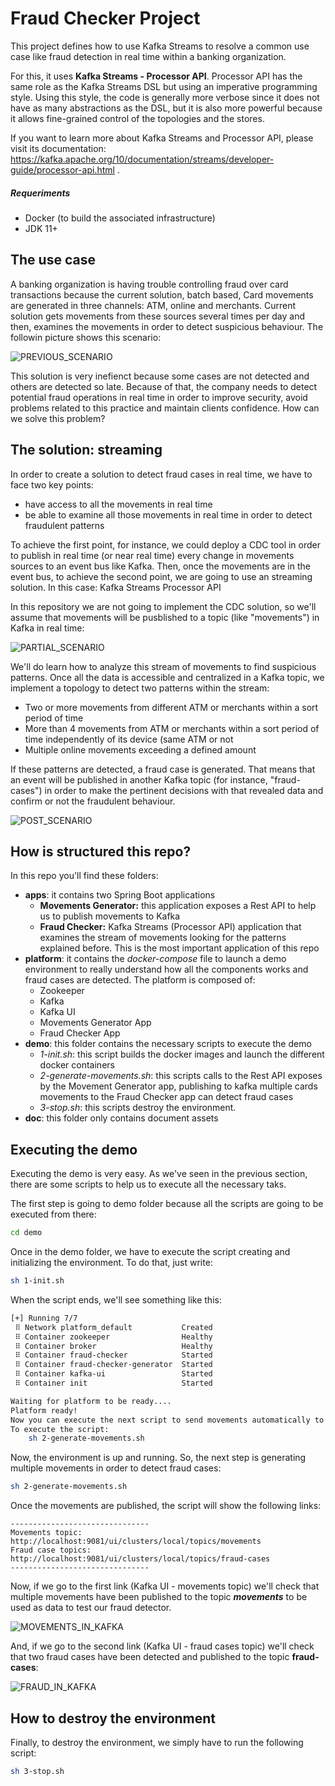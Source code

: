 # Fraud Checker Project

This project defines how to use Kafka Streams to resolve a common use case like fraud detection in real time within a banking organization.

For this, it uses **Kafka Streams - Processor API**. Processor API has the same role as the Kafka Streams DSL but using an imperative programming style. Using this style, the code is generally more verbose since it does not have as many abstractions as the DSL, but it is also more powerful because it allows fine-grained control of the topologies and the stores.

If you want to learn more about Kafka Streams and Processor API, please visit its documentation: https://kafka.apache.org/10/documentation/streams/developer-guide/processor-api.html .

##### Requeriments

- Docker (to build the associated infrastructure)
- JDK 11+

## The use case

A banking organization is having trouble controlling fraud over card transactions because the current solution, batch based, Card movements are generated in three channels: ATM, online and merchants. Current solution gets movements from these sources several times per day and then, examines the movements in order to detect suspicious behaviour. The followin picture shows this scenario:

![PREVIOUS_SCENARIO](doc/scenarios/previous_scenario.png)

This solution is very inefienct because some cases are not detected and others are detected so late. Because of that, the company needs to detect potential fraud operations in real time in order to improve security, avoid problems related to this practice and maintain clients confidence. How can we solve this problem?

## The solution: streaming

In order to create a solution to detect fraud cases in real time, we have to face two key points:

- have access to all the movements in real time
- be able to examine all those movements in real time in order to detect fraudulent patterns

To achieve the first point, for instance, we could deploy a CDC tool in order to publish in real time (or near real time) every change in movements sources to an event bus like Kafka. Then, once the movements are in the event bus, to achieve the second point, we are going to use an streaming solution. In this case: Kafka Streams Processor API

In this repository we are not going to implement the CDC solution, so we'll assume that movements will be pusblished to a topic (like "movements") in Kafka in real time:

![PARTIAL_SCENARIO](doc/scenarios/partial_scenario.png)

We'll do learn how to analyze this stream of movements to find suspicious patterns. Once all the data is accessible and centralized in a Kafka topic, we implement a topology to detect two patterns within the stream:

- Two or more movements from different ATM or merchants within a sort period of time
- More than 4 movements from ATM or merchants within a sort period of time independently of its device (same ATM or not
- Multiple online movements exceeding a defined amount

If these patterns are detected, a fraud case is generated. That means that an event will be published in another Kafka topic (for instance, "fraud-cases") in order to make the pertinent decisions with that revealed data and confirm or not the fraudulent behaviour.

![POST_SCENARIO](doc/scenarios/post_scenario.png)

## How is structured this repo?

In this repo you'll find these folders:

- **apps**: it contains two Spring Boot applications
  - **Movements Generator:** this application exposes a Rest API to help us to publish movements to Kafka
  - **Fraud Checker:** Kafka Streams (Processor API) application that examines the stream of movements looking for the patterns explained before. This is the most important application of this repo
- **platform**: it contains the *docker-compose* file to launch a demo environment to really understand how all the components works and fraud cases are detected. The platform is composed of:
  - Zookeeper
  - Kafka
  - Kafka UI
  - Movements Generator App
  - Fraud Checker App
- **demo**: this folder contains the necessary scripts to execute the demo
  - *1-init.sh*: this script builds the docker images and launch the different docker containers
  - *2-generate-movements.sh*: this scripts calls to the Rest API exposes by the Movement Generator app, publishing to kafka multiple cards movements to the Fraud Checker app can detect fraud cases
  - *3-stop.sh*: this scripts destroy the environment.
- **doc**: this folder only contains document assets

## Executing the demo

Executing the demo is very easy. As we've seen in the previous section, there are some scripts to help us to execute all the necessary taks.

The first step is going to demo folder because all the scripts are going to be executed from there:

```bash
cd demo
```

Once in the demo folder, we have to execute the script creating and initializing the environment. To do that, just write:

```bash
sh 1-init.sh
```

When the script ends, we'll see something like this:

```bash
[+] Running 7/7
 ⠿ Network platform_default           Created                                                                                                                                                                                                                                
 ⠿ Container zookeeper                Healthy                                                                                                
 ⠿ Container broker                   Healthy                                                                                                
 ⠿ Container fraud-checker            Started                                                                                                
 ⠿ Container fraud-checker-generator  Started                                                                                                
 ⠿ Container kafka-ui                 Started                                                                                                
 ⠿ Container init                     Started                                                                                                

Waiting for platform to be ready....
Platform ready!
Now you can execute the next script to send movements automatically to the broker or sending manually
To execute the script:
    sh 2-generate-movements.sh


```

Now, the environment is up and running. So, the next step is generating multiple movements in order to detect fraud cases:

```bash
sh 2-generate-movements.sh
```

Once the movements are published, the script will show the following links:

```
-------------------------------
Movements topic: http://localhost:9081/ui/clusters/local/topics/movements
Fraud case topics: http://localhost:9081/ui/clusters/local/topics/fraud-cases
-------------------------------
```

Now, if we go to the first link (Kafka UI - movements topic) we'll check that multiple movements have been published to the topic ***movements*** to be used as data to test our fraud detector.

![MOVEMENTS_IN_KAFKA](doc/scenarios/movements.png)

And, if we go to the second link (Kafka UI - fraud cases topic) we'll check that two fraud cases have been detected and published to the topic **fraud-cases**:

![FRAUD_IN_KAFKA](doc/scenarios/fraud.png)

## How to destroy the environment

Finally, to destroy the environment, we simply have to run the following script:

```bash
sh 3-stop.sh
```
